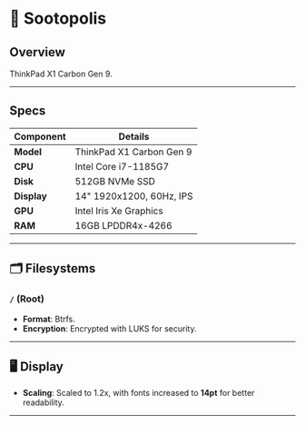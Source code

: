 # 🌊 Sootopolis

## Overview

ThinkPad X1 Carbon Gen 9.

______________________________________________________________________

## Specs

| Component  | Details                    |
|------------|----------------------------|
| **Model**  | ThinkPad X1 Carbon Gen 9   |
| **CPU**    | Intel Core i7-1185G7       |
| **Disk**   | 512GB NVMe SSD             |
| **Display**| 14" 1920x1200, 60Hz, IPS   |
| **GPU**    | Intel Iris Xe Graphics     |
| **RAM**    | 16GB LPDDR4x-4266          |

______________________________________________________________________

## 🗂 Filesystems

### `/` (Root)

- **Format**: Btrfs.
- **Encryption**: Encrypted with LUKS for security.

______________________________________________________________________

## 🖥 Display

- **Scaling**: Scaled to 1.2x, with fonts increased to **14pt** for better readability.

______________________________________________________________________

